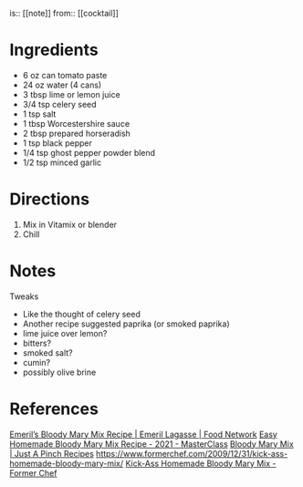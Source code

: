 is:: [[note]]
from:: [[cocktail]]

# Ingredients
* 6 oz can tomato paste
* 24 oz water (4 cans)
* 3 tbsp lime or lemon juice
* 3/4 tsp celery seed
* 1 tsp salt
* 1 tbsp Worcestershire sauce
* 2 tbsp prepared horseradish
* 1 tsp black pepper
* 1/4 tsp ghost pepper powder blend
* 1/2 tsp minced garlic

# Directions
1. Mix in Vitamix or blender
2. Chill

# Notes
Tweaks
* Like the thought of celery seed
* Another recipe suggested paprika (or smoked paprika)
* lime juice over lemon?
* bitters?
* smoked salt?
* cumin?
* possibly olive brine

# References
[Emeril’s Bloody Mary Mix Recipe | Emeril Lagasse | Food Network](https://www.foodnetwork.com/recipes/emeril-lagasse/emerils-bloody-mary-mix-3646339)
[Easy Homemade Bloody Mary Mix Recipe - 2021 - MasterClass](https://www.masterclass.com/articles/easy-homemade-bloody-mary-mix-recipe#homemade-bloody-mary-mix-recipe)
[Bloody Mary Mix | Just A Pinch Recipes](https://www.justapinch.com/recipes/drink/cocktail/bloody-mary-mix.html)
https://www.formerchef.com/2009/12/31/kick-ass-homemade-bloody-mary-mix/
[Kick-Ass Homemade Bloody Mary Mix - Former Chef](https://www.formerchef.com/2009/12/31/kick-ass-homemade-bloody-mary-mix/)
